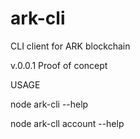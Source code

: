 # ark-cli
CLI client for ARK blockchain

v.0.0.1 Proof of concept

USAGE

node ark-cli --help

node ark-cll account --help
